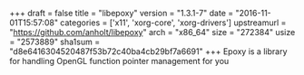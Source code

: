+++
draft = false
title = "libepoxy"
version = "1.3.1-7"
date = "2016-11-01T15:57:08"
categories = ['x11', 'xorg-core', 'xorg-drivers']
upstreamurl = "https://github.com/anholt/libepoxy"
arch = "x86_64"
size = "272384"
usize = "2573889"
sha1sum = "d8e6416304520487f53b72c40ba4cb29bf7a6691"
+++
Epoxy is a library for handling OpenGL function pointer management for you